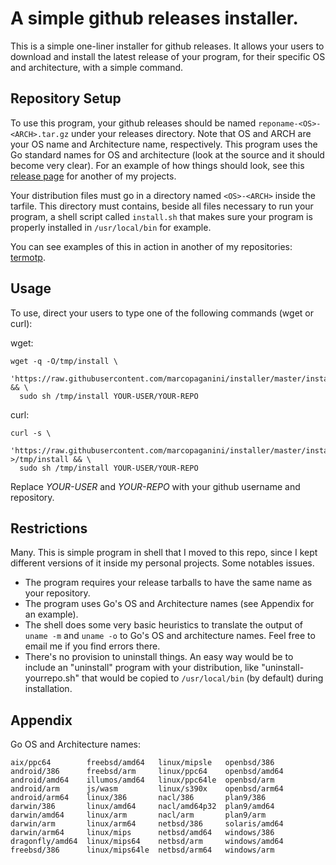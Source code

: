 # A simple github releases installer.

This is a simple one-liner installer for github releases. It allows your users
to download and install the latest release of your program, for their specific
OS and architecture, with a simple command.

## Repository Setup

To use this program, your github releases should be named `reponame-<OS>-<ARCH>.tar.gz` under your releases directory.  Note that OS and
ARCH are your OS name and Architecture name, respectively. This program uses the Go standard names for OS and architecture (look at the source and it should become very clear). For an example of how things should look, see this [release page](https://github.com/marcopaganini/termotp/releases/tag/v0.0.4) for another of my projects.

Your distribution files must go in a directory named `<OS>-<ARCH>` inside the tarfile. This directory must contains, beside all files necessary to run your program, a shell script called `install.sh` that makes sure your program is properly installed in `/usr/local/bin` for example.

You can see examples of this in action in another of my repositories: [termotp](https://github.com/marcopaganini/termotp).

## Usage

To use, direct your users to type one of the following commands (wget or curl):

wget:

```
wget -q -O/tmp/install \
  'https://raw.githubusercontent.com/marcopaganini/installer/master/install.sh' && \
  sudo sh /tmp/install YOUR-USER/YOUR-REPO
```

curl:

```
curl -s \
  'https://raw.githubusercontent.com/marcopaganini/installer/master/install.sh' >/tmp/install && \
  sudo sh /tmp/install YOUR-USER/YOUR-REPO
```

Replace *YOUR-USER* and *YOUR-REPO* with your github username and repository.

## Restrictions

Many. This is simple program in shell that I moved to this repo, since I kept different versions of it inside my personal projects. Some notables issues.

- The program requires your release tarballs to have the same name as your repository.
- The program uses Go's OS and Architecture names (see Appendix for an example).
- The shell does some very basic heuristics to translate the output of `uname -m` and `uname -o` to Go's OS and architecture names. Feel free to email me if you find errors there.
- There's no provision to uninstall things. An easy way would be to include an "uninstall" program with your distribution, like "uninstall-yourrepo.sh" that would be copied to `/usr/local/bin` (by default) during installation.

## Appendix

Go OS and Architecture names:

```
aix/ppc64        freebsd/amd64   linux/mipsle   openbsd/386
android/386      freebsd/arm     linux/ppc64    openbsd/amd64
android/amd64    illumos/amd64   linux/ppc64le  openbsd/arm
android/arm      js/wasm         linux/s390x    openbsd/arm64
android/arm64    linux/386       nacl/386       plan9/386
darwin/386       linux/amd64     nacl/amd64p32  plan9/amd64
darwin/amd64     linux/arm       nacl/arm       plan9/arm
darwin/arm       linux/arm64     netbsd/386     solaris/amd64
darwin/arm64     linux/mips      netbsd/amd64   windows/386
dragonfly/amd64  linux/mips64    netbsd/arm     windows/amd64
freebsd/386      linux/mips64le  netbsd/arm64   windows/arm
```
